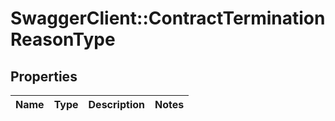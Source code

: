 # SwaggerClient::ContractTerminationReasonType

## Properties
Name | Type | Description | Notes
------------ | ------------- | ------------- | -------------


